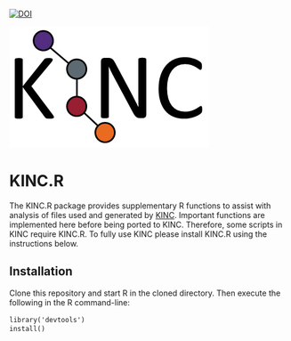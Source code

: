 [![DOI](https://zenodo.org/badge/73464205.svg)](https://zenodo.org/badge/latestdoi/73464205)

![KINC logo](KINClogo.png)

# KINC.R

The KINC.R package provides supplementary R functions to assist with analysis of files used and generated by [KINC](https://github.com/SystemsGenetics/KINC).  Important functions are implemented here before being ported to KINC. Therefore, some scripts in KINC require KINC.R.  To fully use KINC please install KINC.R using the instructions below.

## Installation

Clone this repository and start R in the cloned directory. Then execute the following in the R command-line:
```
library('devtools')
install()
```
